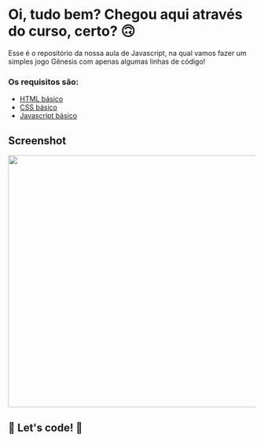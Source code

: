 # Oi, tudo bem? Chegou aqui através do curso, certo? 🙃

Esse é o repositório da nossa aula de Javascript, na qual vamos fazer um simples jogo Gênesis com apenas algumas linhas de código! 

### Os requisitos são:

* [HTML básico](https://www.w3schools.com/html/)
* [CSS básico](https://developer.mozilla.org/pt-BR/docs/Web/CSS)
* [Javascript básico](https://developer.mozilla.org/pt-BR/docs/Web/JavaScript)
 
 ## Screenshot
<img src="https://user-images.githubusercontent.com/64763336/153519295-82cb98e1-d1e9-4656-858b-06efce15d315.png" width="512">


## 🚀 Let's code! 🚀
